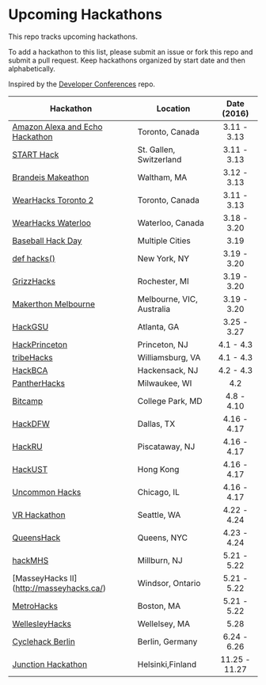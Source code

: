 Upcoming Hackathons
===================

This repo tracks upcoming hackathons.

To add a hackathon to this list, please submit an issue or fork this repo and submit a pull request. Keep hackathons organized by start date and then alphabetically.

Inspired by the [Developer Conferences](https://github.com/MurtzaM/Developer-Conferences) repo.

| Hackathon                                                | Location        | Date (2016)            |
| -------------------------------------------------------------- |-------------  | :---------------------:|
| [ Amazon Alexa and Echo Hackathon](https://www.eventbrite.com/e/amazon-and-connected-lab-present-the-amazon-alexa-and-echo-hackathon-tickets-21835938881) | Toronto, Canada | 3.11 - 3.13 |
| [START Hack](http://starthack.ch/) | St. Gallen, Switzerland | 3.11 - 3.13 |
| [Brandeis Makeathon](http://brandeismakeathon.com) | Waltham, MA | 3.12 - 3.13 |
| [WearHacks Toronto 2](https://wearhackstoronto.splashthat.com/) | Toronto, Canada | 3.11 - 3.13 |
| [WearHacks Waterloo](http://waterloo.wearhacks.com/) | Waterloo, Canada | 3.18 - 3.20 |
| [Baseball Hack Day](http://www.baseballhackday.com/) | Multiple Cities | 3.19 |
| [def hacks()](http://defhacks.xyz) | New York, NY | 3.19 - 3.20 |
| [GrizzHacks](http://grizzhacks.com) | Rochester, MI | 3.19 - 3.20 |
| [Makerthon Melbourne](https://makerthonMelbourne.com/) | Melbourne, VIC, Australia | 3.19 - 3.20 |
| [HackGSU](http://hackgsu.com/) | Atlanta, GA | 3.25 - 3.27 |
| [HackPrinceton](https://hackprinceton.com/) | Princeton, NJ | 4.1 - 4.3 |
| [tribeHacks](http://www.tribehacks.com/) | Williamsburg, VA | 4.1 - 4.3 |
| [HackBCA](http://hackbca.com) | Hackensack, NJ | 4.2 - 4.3 |
| [PantherHacks](http://pantherhacks.org/) | Milwaukee, WI | 4.2 |
| [Bitcamp](http://bitca.mp/) | College Park, MD | 4.8 - 4.10 |
| [HackDFW](http://hackdfw.com/) | Dallas, TX | 4.16 - 4.17 |
| [HackRU](http://hackru.org/) | Piscataway, NJ | 4.16 - 4.17 |
| [HackUST](http://hack.ust.hk/) | Hong Kong | 4.16 - 4.17 |
| [Uncommon Hacks](https://www.uncommonhacks.com/) | Chicago, IL | 4.16 - 4.17 |
| [VR Hackathon](http://vrhackathon.com/seattle.html) | Seattle, WA | 4.22 - 4.24 |
| [QueensHack](https://queenshack.nyc) | Queens, NYC | 4.23 - 4.24 |
| [hackMHS](http://hackmhs.com/) | Millburn, NJ | 5.21 - 5.22 |
| [MasseyHacks II] (http://masseyhacks.ca/) | Windsor, Ontario | 5.21 - 5.22 |
| [MetroHacks](http://metrohacks.co) | Boston, MA | 5.21 - 5.22 |
| [WellesleyHacks](http://wellesleyhacks.com/) | Wellelsey, MA | 5.28 |
| [Cyclehack Berlin](http://cyclehackberlin.de) | Berlin, Germany | 6.24 - 6.26 |
| [Junction Hackathon](http://hackjunction.com) | Helsinki,Finland | 11.25 - 11.27 |

